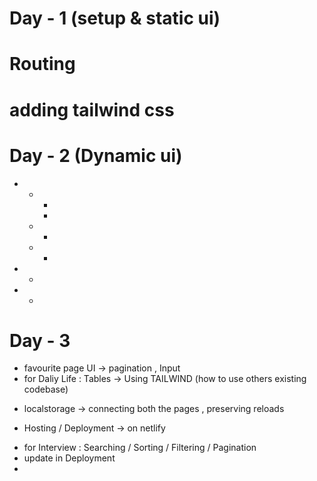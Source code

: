 # Day - 1 (setup & static ui)
<!-- main page -->
<!-- navbar -->
<!-- banner -->
<!-- Trending Movies -->
<!-- pagination -->
<!-- Responsive -->

# Routing
<!-- npm i react-router-dom   -->
<!-- to install react routing -->

# adding tailwind css
<!-- go to tailwind.css install -->
<!-- copy script tag and paste it to public -> index.html -->

<!-- npm i  -> to reinstall the code if needed -->

# Day - 2 (Dynamic ui)
<!-- implement pagination -->
* <!-- Tmdb Api -->
   * <!-- Api Request Axios -->  
     * <!-- use npm i axios -> to install axios package -->
     * <!-- import axios from 'axios' -->
   * <!-- add loader --> 
     *   <!-- react loader spinner -> external library google search -->
   * <!-- remove loader & show content -->
     * <!-- bring data to ui -> image and title => BY USING USEEFFECT & MAP -->
* <!-- communication between React component -->
  * <!-- connect pagination with movies -->
* <!-- Add Emoji's => USING FIND METHOD & SPREAD OPERATOR -->
  * <!-- press(window key + .) to add emoji's -->

# Day - 3
* favourite page UI -> pagination  , Input
* for Daliy Life : Tables -> Using TAILWIND (how to use others existing codebase)
<!-- tailwind.css/component/lists/tables se table ka code uthana h  -->
* localstorage -> connecting both the pages , preserving reloads
<!--  -->
* Hosting / Deployment -> on netlify
<!-- "npm run build " command ka use karte h -->
<!-- sign-up on netlify  -->
* for Interview : Searching / Sorting / Filtering / Pagination
* update in Deployment
* <!-- Deployment -->
<!-- Favourites -->
<!-- searching ,  sorting , filtering -->
<!-- hosting -> netlify  -->
